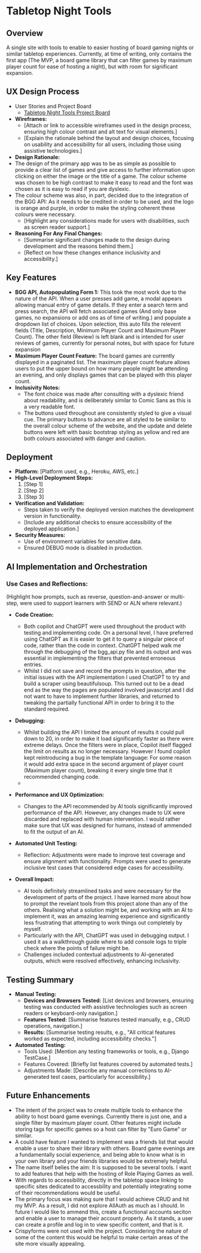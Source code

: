 # Tabletop Night Tools

## Overview
A single site with tools to enable to easier hosting of board gaming nights or similar tabletop experiences. Currently, at time of writing, only contains the first app (The MVP, a board game library that can filter games by maximum player count for ease of hosting a night), but with room for significant expansion. 

## UX Design Process
- User Stories and Project Board
  - [Tabletop Night Tools Project Board](https://github.com/users/Philgck/projects/11)
- **Wireframes:**
  - [Attach or link to accessible wireframes used in the design process, ensuring high colour contrast and alt text for visual elements.]
  - [Explain the rationale behind the layout and design choices, focusing on usability and accessibility for all users, including those using assistive technologies.]
- **Design Rationale:**
- The design of the primary app was to be as simple as possible to provide a clear list of games and give access to further information upon clicking on either the image or the title of a game. The colour scheme was chosen to be high contrast to make it easy to read and the font was chosen as it is easy to read if you are dyslexic. 
- The colour scheme was also, in part, decided due to the integration of the BGG API: As it needs to be credited in order to be used, and the logo is orange and purple, in order to make the styling coherent these colours were necessary.
  - [Highlight any considerations made for users with disabilities, such as screen reader support.]
- **Reasoning For Any Final Changes:**
  - [Summarise significant changes made to the design during development and the reasons behind them.]
  - [Reflect on how these changes enhance inclusivity and accessibility.]

## Key Features
- **BGG API, Autopopulating Form 1:** This took the most work due to the nature of the API. When a user presses add game, a modal appears allowing manual entry of game details. If they enter a search term and press search, the API will fetch associated games (And only base games, no expansions or add ons as of time of writing.) and populate a dropdown list of choices. Upon selection, this auto fills the relevent fields (Title, Description, Minimum Player Count and Maximum Player Count). The other field (Review) is left blank and is intended for user reviews of games, currently for personal notes, but with space for future expansion
- **Maximum Player Count Feature:** The board games are currently displayed in a paginated list. The maximum player count feature allows users to put the upper bound on how many people might be attending an evening, and only displays games that can be played with this player count.
- **Inclusivity Notes:** 
  - The font choice was made after consulting with a dyslexic friend about readability, and is deliberately similar to Comic Sans as this is a very readable font. 
  - The buttons used throughout are consistently styled to give a visual cue. The primary buttons to advance are all styled to be similar to the overall colour scheme of the website, and the update and delete buttons were left with basic bootstrap styling as yellow and red are both colours associated with danger and caution.

## Deployment
- **Platform:** [Platform used, e.g., Heroku, AWS, etc.]
- **High-Level Deployment Steps:** 
  1. [Step 1]
  2. [Step 2]
  3. [Step 3]
- **Verification and Validation:**
  - Steps taken to verify the deployed version matches the development version in functionality.
  - [Include any additional checks to ensure accessibility of the deployed application.]
- **Security Measures:**
  - Use of environment variables for sensitive data.
  - Ensured DEBUG mode is disabled in production.

## AI Implementation and Orchestration

### Use Cases and Reflections:
(Highlight how prompts, such as reverse, question-and-answer or multi-step, were used to support learners with SEND or ALN where relevant.)

  - **Code Creation:** 
    - Both copilot and ChatGPT were used throughout the product with testing and implementing code. On a personal level, I have preferred using ChatGPT as it is easier to get it to query a singular piece of code, rather than the code in context. ChatGPT helped walk me through the debugging of the bgg_api.py file and its output and was essential in implementing the filters that prevented erroneous entries.
    - Whilst I did not save and record the prompts in question, after the initial issues with the API implementation I used ChatGPT to try and build a scraper using beautifulsoup. This turned out to be a dead end as the way the pages are populated involved javascript and I did not want to have to implement further libraries, and returned to tweaking the partially functional API in order to bring it to the standard required.
  - **Debugging:** 
    - Whilst building the API I limited the amount of results it could pull down to 20, in order to make it load significantly faster as there were extreme delays. Once the filters were in place, Copilot itself flagged the limit on results as no longer necessary. However I found copilot kept reintroducing a bug in the template language: For some reason it would add extra space in the second argument of player count (Maximum player count), breaking it every single time that it recommended changing code. 
    - 
  - **Performance and UX Optimization:** 
    - Changes to the API recommended by AI tools significantly improved performance of the API. However, any changes made to UX were discarded and replaced with human intervention. I would rather make sure that UX was designed for humans, instead of ammended to fit the output of an AI.
  - **Automated Unit Testing:**
    - Reflection: Adjustments were made to improve test coverage and ensure alignment with functionality. Prompts were used to generate inclusive test cases that considered edge cases for accessibility.

- **Overall Impact:**
  - AI tools definitely streamlined tasks and were necessary for the development of parts of the project. I have learned more about how to prompt the revelant tools from this project alone than any of the others. Realising what a solution might be, and working with an AI to implement it, was an amazing learning experience and significantly less frustrating that attempting to work things out completely by myself.
  - Particularly with the API, ChatGPT was used in debugging output. I used it as a walkthrough guide where to add console logs to triple check where the points of failure might be.
  - Challenges included contextual adjustments to AI-generated outputs, which were resolved effectively, enhancing inclusivity.

## Testing Summary
- **Manual Testing:**
  - **Devices and Browsers Tested:** [List devices and browsers, ensuring testing was conducted with assistive technologies such as screen readers or keyboard-only navigation.]
  - **Features Tested:** [Summarise features tested manually, e.g., CRUD operations, navigation.]
  - **Results:** [Summarise testing results, e.g., "All critical features worked as expected, including accessibility checks."]
- **Automated Testing:**
  - Tools Used: [Mention any testing frameworks or tools, e.g., Django TestCase.]
  - Features Covered: [Briefly list features covered by automated tests.]
  - Adjustments Made: [Describe any manual corrections to AI-generated test cases, particularly for accessibility.]

## Future Enhancements
- The intent of the project was to create multiple tools to enhance the ability to host board game evenings. Currently there is just one, and a single filter by maximum player count. Other features might include storing tags for specific games so a host can filter by "Euro Game" or similar.
- A could have feature I wanted to implement was a friends list that would enable a user to share their library with others. Board game evenings are a fundamentally social experience, and being able to know what is in your own library and your friends libraries would be extremely helpful.
- The name itself belies the aim: It is supposed to be several tools. I want to add features that help with the hosting of Role Playing Games as well. 
- With regards to accessibility, directly in the tabletop space linking to specific sites dedicated to accessbility and potentially integrating some of their recommendations would be useful.
- The primary focus was making sure that I would achieve CRUD and hit my MVP. As a result, I did not explore AllAuth as much as I should. In future I would like to ammend this, create a functional accounts seciton and enable a user to manage their account properly. As it stands, a user can create a profile and log in to view specific content, and that is it. 
- Crispyforms were not used with the project. Considering the nature of some of the content this would be helpful to make certain areas of the site more visually appealing. 